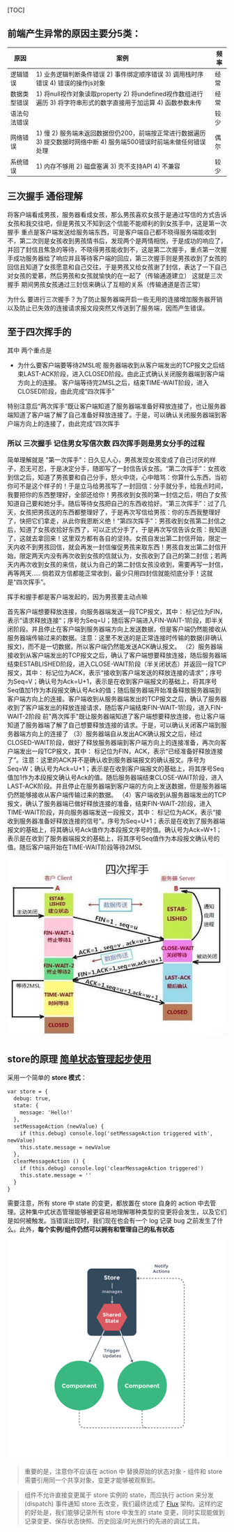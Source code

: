 [TOC]



## 前端产生异常的原因主要分5类：

| **原因**     | **案例**                                                     | **频率** |
| ------------ | ------------------------------------------------------------ | -------- |
| 逻辑错误     | 1)  业务逻辑判断条件错误 2)  事件绑定顺序错误 3)  调用栈时序错误 4)  错误的操作js对象 | 经常     |
| 数据类型错误 | 1)  将null视作对象读取property 2)  将undefined视作数组进行遍历 3)  将字符串形式的数字直接用于加运算 4)  函数参数未传 | 经常     |
| 语法句法错误 |                                                              | 较少     |
| 网络错误     | 1)  慢 2)  服务端未返回数据但仍200，前端按正常进行数据遍历 3)  提交数据时网络中断 4)  服务端500错误时前端未做任何错误处理 | 偶尔     |
| 系统错误     | 1)  内存不够用 2)  磁盘塞满 3)  壳不支持API 4)  不兼容       | 较少     |

## 三次握手 通俗理解

将客户端看成男孩，服务器看成女孩，那么男孩喜欢女孩于是通过写信的方式告诉女孩和我交往吧，但是男孩又不知到这个信能不能顺利的到女孩手中，这是第一次 握手  重点是客户端发送给服务端东西，可是客户端自己都不晓得服务端能收到不，第二次则是女孩收到男孩情书后，发现两个是两情相悦，于是成功的响应了，并回了封信且焦急的等待，不晓得男孩能收到不，这是第二次握手，重点第一次握手成功服务器给了响应并且等待客户端的回应，第三次握手则是男孩收到了女孩的回信且知道了女孩愿意和自己交往，于是男孩又给女孩谢了封信，表达了一下自己对女孩的爱慕，然后男孩和女孩就愉快的在一起了（传输通道建立） 这就是三次握手  期间男孩女孩通过三封信来确认了互相的关系（传输通道是否正常）


为什么 要进行三次握手？为了防止服务器端开启一些无用的连接增加服务器开销以及防止已失效的连接请求报文段突然又传送到了服务端，因而产生错误。

## 至于四次挥手的

其中 两个重点是

- 为什么要客户端要等待2MSL呢
  服务器端收到从客户端发出的TCP报文之后结束LAST-ACK阶段，进入CLOSED阶段。由此正式确认关闭服务器端到客户端方向上的连接。
  客户端等待完2MSL之后，结束TIME-WAIT阶段，进入CLOSED阶段，由此完成“四次挥手”


特别注意后“两次挥手”既让客户端知道了服务器端准备好释放连接了，也让服务器端知道了客户端了解了自己准备好释放连接了。于是，可以确认关闭服务器端到客户端方向上的连接了，由此完成“四次挥手



### 所以  三次握手  记住男女写信次数   四次挥手则是男女分手的过程

简单理解就是
"第一次挥手"：日久见人心，男孩发现女孩变成了自己讨厌的样子，忍无可忍，于是决定分手，随即写了一封信告诉女孩。“第二次挥手”：女孩收到信之后，知道了男孩要和自己分手，怒火中烧，心中暗骂：你算什么东西，当初你可不是这个样子的！于是立马给男孩写了一封回信：分手就分手，给我点时间，我要把你的东西整理好，全部还给你！男孩收到女孩的第一封信之后，明白了女孩知道自己要和她分手。随后等待女孩把自己的东西收拾好。“第三次挥手”：过了几天，女孩把男孩送的东西都整理好了，于是再次写信给男孩：你的东西我整理好了，快把它们拿走，从此你我恩断义绝！“第四次挥手”：男孩收到女孩第二封信之后，知道了女孩收拾好东西了，可以正式分手了，于是再次写信告诉女孩：我知道了，这就去拿回来！这里双方都有各自的坚持。女孩自发出第二封信开始，限定一天内收不到男孩回信，就会再发一封信催促男孩来取东西！男孩自发出第二封信开始，限定两天内没有再次收到女孩的信就认为，女孩收到了自己的第二封信；若两天内再次收到女孩的来信，就认为自己的第二封信女孩没收到，需要再写一封信，再等两天…..
倘若双方信都能正常收到，最少只用四封信就能彻底分手！这就是“四次挥手”。


挥手和握手都是客户端发起的，因为男孩要主动点嘛




首先客户端想要释放连接，向服务器端发送一段TCP报文，其中：
标记位为FIN，表示“请求释放连接“；序号为Seq=U；随后客户端进入FIN-WAIT-1阶段，即半关闭阶段。并且停止在客户端到服务器端方向上发送数据，但是客户端仍然能接收从服务器端传输过来的数据。注意：这里不发送的是正常连接时传输的数据(非确认报文)，而不是一切数据，所以客户端仍然能发送ACK确认报文。
（2）服务器端接收到从客户端发出的TCP报文之后，确认了客户端想要释放连接，随后服务器端结束ESTABLISHED阶段，进入CLOSE-WAIT阶段（半关闭状态）并返回一段TCP报文，其中：
标记位为ACK，表示“接收到客户端发送的释放连接的请求”；序号为Seq=V；确认号为Ack=U+1，表示是在收到客户端报文的基础上，将其序号Seq值加1作为本段报文确认号Ack的值；随后服务器端开始准备释放服务器端到客户端方向上的连接。客户端收到从服务器端发出的TCP报文之后，确认了服务器收到了客户端发出的释放连接请求，随后客户端结束FIN-WAIT-1阶段，进入FIN-WAIT-2阶段
前"两次挥手"既让服务器端知道了客户端想要释放连接，也让客户端知道了服务器端了解了自己想要释放连接的请求。于是，可以确认关闭客户端到服务器端方向上的连接了
（3）服务器端自从发出ACK确认报文之后，经过CLOSED-WAIT阶段，做好了释放服务器端到客户端方向上的连接准备，再次向客户端发出一段TCP报文，其中：
标记位为FIN，ACK，表示“已经准备好释放连接了”。注意：这里的ACK并不是确认收到服务器端报文的确认报文。序号为Seq=W；确认号为Ack=U+1；表示是在收到客户端报文的基础上，将其序号Seq值加1作为本段报文确认号Ack的值。随后服务器端结束CLOSE-WAIT阶段，进入LAST-ACK阶段。并且停止在服务器端到客户端的方向上发送数据，但是服务器端仍然能够接收从客户端传输过来的数据。
（4）客户端收到从服务器端发出的TCP报文，确认了服务器端已做好释放连接的准备，结束FIN-WAIT-2阶段，进入TIME-WAIT阶段，并向服务器端发送一段报文，其中：
标记位为ACK，表示“接收到服务器准备好释放连接的信号”。序号为Seq=U+1；表示是在收到了服务器端报文的基础上，将其确认号Ack值作为本段报文序号的值。确认号为Ack=W+1；表示是在收到了服务器端报文的基础上，将其序号Seq值作为本段报文确认号的值。随后客户端开始在TIME-WAIT阶段等待2MSL

![image-20200811114248442](./imgs/image-20200811114248442.png)







## store的原理 [简单状态管理起步使用](https://cn.vuejs.org/v2/guide/state-management.html#%E7%AE%80%E5%8D%95%E7%8A%B6%E6%80%81%E7%AE%A1%E7%90%86%E8%B5%B7%E6%AD%A5%E4%BD%BF%E7%94%A8)

采用一个简单的 **store 模式**：

```
var store = {
  debug: true,
  state: {
    message: 'Hello!'
  },
  setMessageAction (newValue) {
    if (this.debug) console.log('setMessageAction triggered with', newValue)
    this.state.message = newValue
  },
  clearMessageAction () {
    if (this.debug) console.log('clearMessageAction triggered')
    this.state.message = ''
  }
}
```

需要注意，所有 store 中 state 的变更，都放置在 store 自身的 action 中去管理。这种集中式状态管理能够被更容易地理解哪种类型的变更将会发生，以及它们是如何被触发。当错误出现时，我们现在也会有一个 log 记录 bug 之前发生了什么。此外，**每个实例/组件仍然可以拥有和管理自己的私有状态**

![状态管理](./imgs/state.png)

> 重要的是，注意你不应该在 action 中 替换原始的状态对象 - 组件和 store 需要引用同一个共享对象，变更才能够被观察到。

> 组件不允许直接变更属于 store 实例的 state，而应执行 action 来分发 (dispatch) 事件通知 store 去改变，我们最终达成了 [Flux](https://facebook.github.io/flux/) 架构。这样约定的好处是，我们能够记录所有 store 中发生的 state 变更，同时实现能做到记录变更、保存状态快照、历史回滚/时光旅行的先进的调试工具。
